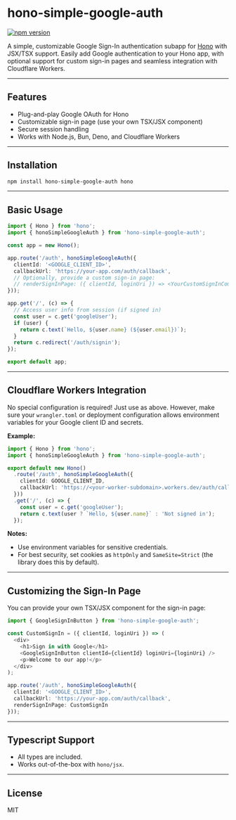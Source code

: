 # hono-simple-google-auth

[![npm version](https://badge.fury.io/js/hono-simple-google-auth.svg)](https://www.npmjs.com/package/hono-simple-google-auth)

A simple, customizable Google Sign-In authentication subapp for [Hono](https://hono.dev/) with JSX/TSX support. Easily add Google authentication to your Hono app, with optional support for custom sign-in pages and seamless integration with Cloudflare Workers.

---

## Features
- Plug-and-play Google OAuth for Hono
- Customizable sign-in page (use your own TSX/JSX component)
- Secure session handling
- Works with Node.js, Bun, Deno, and Cloudflare Workers

---

## Installation

```sh
npm install hono-simple-google-auth hono
```

---

## Basic Usage

```ts
import { Hono } from 'hono';
import { honoSimpleGoogleAuth } from 'hono-simple-google-auth';

const app = new Hono();

app.route('/auth', honoSimpleGoogleAuth({
  clientId: '<GOOGLE_CLIENT_ID>',
  callbackUrl: 'https://your-app.com/auth/callback',
  // Optionally, provide a custom sign-in page:
  // renderSignInPage: ({ clientId, loginUri }) => <YourCustomSignInComponent clientId={clientId} loginUri={loginUri} />
}));

app.get('/', (c) => {
  // Access user info from session (if signed in)
  const user = c.get('googleUser');
  if (user) {
    return c.text(`Hello, ${user.name} (${user.email})`);
  }
  return c.redirect('/auth/signin');
});

export default app;
```

---

## Cloudflare Workers Integration

No special configuration is required! Just use as above. However, make sure your `wrangler.toml` or deployment configuration allows environment variables for your Google client ID and secrets.

**Example:**

```ts
import { Hono } from 'hono';
import { honoSimpleGoogleAuth } from 'hono-simple-google-auth';

export default new Hono()
  .route('/auth', honoSimpleGoogleAuth({
    clientId: GOOGLE_CLIENT_ID,
    callbackUrl: 'https://<your-worker-subdomain>.workers.dev/auth/callback',
  }))
  .get('/', (c) => {
    const user = c.get('googleUser');
    return c.text(user ? `Hello, ${user.name}` : 'Not signed in');
  });
```

**Notes:**
- Use environment variables for sensitive credentials.
- For best security, set cookies as `httpOnly` and `SameSite=Strict` (the library does this by default).

---

## Customizing the Sign-In Page

You can provide your own TSX/JSX component for the sign-in page:

```ts
import { GoogleSignInButton } from 'hono-simple-google-auth';

const CustomSignIn = ({ clientId, loginUri }) => (
  <div>
    <h1>Sign in with Google</h1>
    <GoogleSignInButton clientId={clientId} loginUri={loginUri} />
    <p>Welcome to our app!</p>
  </div>
);

app.route('/auth', honoSimpleGoogleAuth({
  clientId: '<GOOGLE_CLIENT_ID>',
  callbackUrl: 'https://your-app.com/auth/callback',
  renderSignInPage: CustomSignIn
}));
```

---

## Typescript Support
- All types are included.
- Works out-of-the-box with `hono/jsx`.

---

## License
MIT
